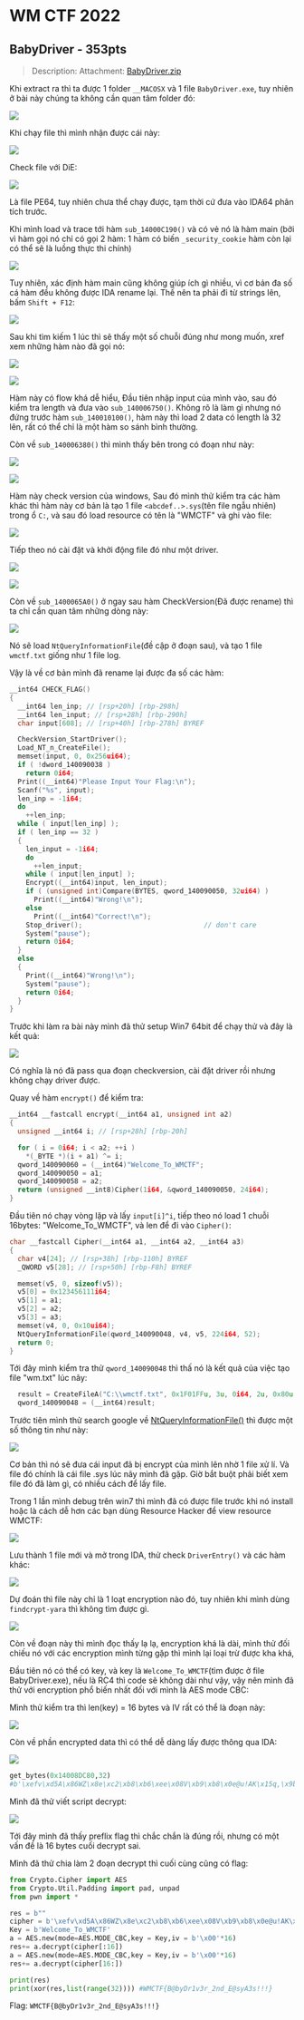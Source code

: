 # WM CTF 2022

## BabyDriver - 353pts

>Description: 
>Attachment: [BabyDriver.zip](https://drive.google.com/file/d/1-Wxhs10ysmPMbkw9wcN66N_dAu3BXz78/view?usp=sharing)

Khi extract ra thì ta được 1 folder `__MACOSX` và 1 file `BabyDriver.exe`, tuy nhiên ở bài này chúng ta không cần quan tâm folder đó:

![](https://i.imgur.com/esolYSj.png)

Khi chạy file thì mình nhận được cái này:

![](https://i.imgur.com/BYtewyU.png)


Check file với DiE:

![](https://i.imgur.com/4kO8Nuv.png)

Là file PE64, tuy nhiên chưa thể chạy được, tạm thời cứ đưa vào IDA64 phân tích trước.

Khi mình load và trace tới hàm `sub_14000C190()` và có vẻ nó là hàm main (bởi vì hàm gọi nó chỉ có gọi 2 hàm: 1 hàm có biến `_security_cookie` hàm còn lại có thể sẽ là luồng thực thi chính)

![](https://i.imgur.com/sjqeC3G.png)

Tuy nhiên, xác định hàm main cũng không giúp ích gì nhiều, vì cơ bản đa số cá  hàm đều không được IDA rename lại. Thế nên ta phải đi từ strings lên, bấm `Shift + F12`:

![](https://i.imgur.com/JkxuDIt.png)

Sau khi tìm kiếm 1 lúc thì sẽ thấy một số chuỗi đúng như mong muốn, xref xem những hàm nào đã gọi nó:

![](https://i.imgur.com/dagIZ1q.png)

![](https://i.imgur.com/l9ni7gi.png)

Hàm này có flow khá dễ hiểu, Đầu tiên nhập input của mình vào, sau đó kiểm tra length và đưa vào `sub_140006750()`. Không rõ là làm gì nhưng nó đứng trước hàm `sub_140010100()`, hàm này thì load 2 data có length là 32 lên, rất có thể chỉ là một hàm so sánh bình thường.

Còn về `sub_140006380()` thì mình thấy bên trong có đoạn như này:

![](https://i.imgur.com/frwEo0c.png)

![](https://i.imgur.com/brwVsef.png)

Hàm này check version của windows, Sau đó mình thử kiểm tra các hàm khác thì hàm này cơ bản là tạo 1 file `<abcdef..>.sys`(tên file ngẫu nhiên) trong ổ `C:`, và sau đó load resource có tên là "WMCTF" và ghi vào file:

![](https://i.imgur.com/w0uemPt.png)

Tiếp theo nó cài đặt và khởi động file đó như một driver.

![](https://i.imgur.com/vHpDNp3.png)

![](https://i.imgur.com/n28g1Ds.png)

Còn về `sub_1400065A0()` ở ngay sau hàm CheckVersion(Đã được rename) thì ta chỉ cần quan tâm những dòng này:

![](https://i.imgur.com/tLbYfVM.png)

Nó sẽ load `NtQueryInformationFile`(đề cập ở đoạn sau), và tạo 1 file `wmctf.txt` giống như 1 file log.

Vậy là về cơ bản mình đã rename lại được đa số các hàm:

```c
__int64 CHECK_FLAG()
{
  __int64 len_inp; // [rsp+20h] [rbp-298h]
  __int64 len_input; // [rsp+28h] [rbp-290h]
  char input[608]; // [rsp+40h] [rbp-278h] BYREF

  CheckVersion_StartDriver();
  Load_NT_n_CreateFile();
  memset(input, 0, 0x256ui64);
  if ( !dword_140090038 )
    return 0i64;
  Print((__int64)"Please Input Your Flag:\n");
  Scanf("%s", input);
  len_inp = -1i64;
  do
    ++len_inp;
  while ( input[len_inp] );
  if ( len_inp == 32 )
  {
    len_input = -1i64;
    do
      ++len_input;
    while ( input[len_input] );
    Encrypt((__int64)input, len_input);
    if ( (unsigned int)Compare(BYTES, qword_140090050, 32ui64) )
      Print((__int64)"Wrong!\n");
    else
      Print((__int64)"Correct!\n");
    Stop_driver();                              // don't care
    System("pause");
    return 0i64;
  }
  else
  {
    Print((__int64)"Wrong!\n");
    System("pause");
    return 0i64;
  }
}
```

Trước khi làm ra bài này mình đã thử setup Win7 64bit để chạy thử và đây là kết quả:

![](https://i.imgur.com/AHETawt.png)

Có nghĩa là nó đã pass qua đoạn checkversion, cài đặt driver rồi nhưng không chạy driver được.

Quay về hàm `encrypt()` để kiểm tra:

```c
__int64 __fastcall encrypt(__int64 a1, unsigned int a2)
{
  unsigned __int64 i; // [rsp+28h] [rbp-20h]

  for ( i = 0i64; i < a2; ++i )
    *(_BYTE *)(i + a1) ^= i;
  qword_140090060 = (__int64)"Welcome_To_WMCTF";
  qword_140090050 = a1;
  qword_140090058 = a2;
  return (unsigned __int8)Cipher(1i64, &qword_140090050, 24i64);
}
```

Đầu tiên nó chạy vòng lặp và lấy `input[i]^i`, tiếp theo nó load 1 chuỗi 16bytes: "Welcome_To_WMCTF", và len để đi vào `Cipher()`:

```c
char __fastcall Cipher(__int64 a1, __int64 a2, __int64 a3)
{
  char v4[24]; // [rsp+38h] [rbp-110h] BYREF
  _QWORD v5[28]; // [rsp+50h] [rbp-F8h] BYREF

  memset(v5, 0, sizeof(v5));
  v5[0] = 0x123456111i64;
  v5[1] = a1;
  v5[2] = a2;
  v5[3] = a3;
  memset(v4, 0, 0x10ui64);
  NtQueryInformationFile(qword_140090048, v4, v5, 224i64, 52);
  return 0;
}
```

Tới đây mình kiểm tra thử `qword_140090048` thì thấ nó là kết quả của việc tạo file "wm.txt" lúc nãy:

```c
  result = CreateFileA("C:\\wmctf.txt", 0x1F01FFu, 3u, 0i64, 2u, 0x80u, 0i64);
  qword_140090048 = (__int64)result;
```

Trước tiên mình thử search google về [NtQueryInformationFile()](https://docs.microsoft.com/en-us/windows-hardware/drivers/ddi/ntifs/nf-ntifs-ntqueryinformationfile) thì được một số thông tin như này:

![](https://i.imgur.com/c7nVYqy.png)

Cơ bản thì nó sẽ đưa cái input đã bị encrypt của mình lên nhờ 1 file xử lí.
Và file đó chính là cái file .sys lúc nãy mình đã gặp. Giờ bắt buột phải biết xem file đó đã làm gì, có nhiều cách để lấy file.

Trong 1 lần mình debug trên win7 thì mình đã có được file trước khi nó install hoặc là cách dễ hơn các bạn dùng Resource Hacker để view resource WMCTF:

![](https://i.imgur.com/LoDv2xL.png)

Lưu thành 1 file mới và mở trong IDA, thử check `DriverEntry()` và các hàm khác:

![](https://i.imgur.com/7riA079.png)

Dự đoán thì file này chỉ là 1 loạt encryption nào đó, tuy nhiên khi mình dùng `findcrypt-yara` thì không tìm được gì.

![](https://i.imgur.com/Z0FJTX3.png)

Còn về đoạn này thì mình đọc thấy lạ lạ, encryption khá là dài, mình thử đối chiếu nó với các encryption mình từng gặp thì mình lại loại trừ được kha khá,

Đầu tiên nó có thể có key, và key là `Welcome_To_WMCTF`(tìm được ở file BabyDriver.exe), nếu là RC4 thì code sẽ không dài như vậy, vậy nên mình đã thử với encryption phổ biến nhất đối với mình là AES mode CBC:

Mình thử kiểm tra thì len(key) = 16 bytes và IV rất có thể là đoạn này:

![](https://i.imgur.com/kgWi8Me.png)

Còn về phần encrypted data thì có thể dễ dàng lấy được thông qua IDA:

![](https://i.imgur.com/HgXeVfu.png)

```python
get_bytes(0x14008DC80,32)
#b'\xefv\xd5A\x86WZ\x8e\xc2\xb8\xb6\xee\x08V\xb9\xb8\x0e@u!AK\x15q,\x9b^d5[JX'
```

Mình đã thử viết script decrypt:

![](https://i.imgur.com/Vzrrn8Q.png)

Tới đây mình đã thấy preflix flag thì chắc chắn là đúng rồi, nhưng có một vấn đề là 16 bytes cuối decrypt sai.

Mình đã thử chia làm 2 đoạn decrypt thì cuối cùng cũng có flag:

```python
from Crypto.Cipher import AES
from Crypto.Util.Padding import pad, unpad
from pwn import *

res = b""
cipher = b'\xefv\xd5A\x86WZ\x8e\xc2\xb8\xb6\xee\x08V\xb9\xb8\x0e@u!AK\x15q,\x9b^d5[JX'
Key = b'Welcome_To_WMCTF'
a = AES.new(mode=AES.MODE_CBC,key = Key,iv = b'\x00'*16)
res+= a.decrypt(cipher[:16])
a = AES.new(mode=AES.MODE_CBC,key = Key,iv = b'\x00'*16)
res+= a.decrypt(cipher[16:])

print(res)
print(xor(res,list(range(32)))) #WMCTF{B@byDr1v3r_2nd_E@syA3s!!!}
```

Flag: `WMCTF{B@byDr1v3r_2nd_E@syA3s!!!}`






